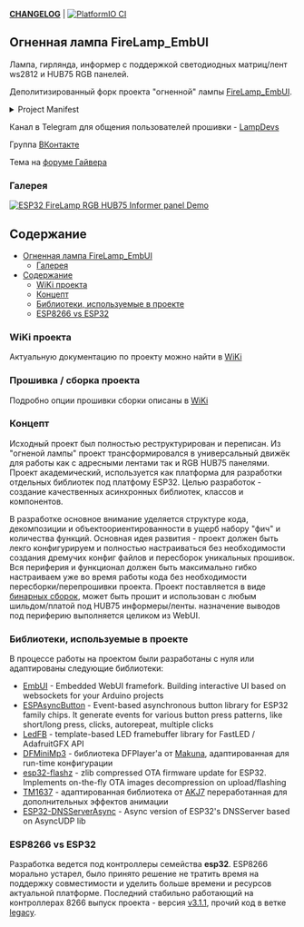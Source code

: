 __[CHANGELOG](/CHANGELOG.md)__ | [![PlatformIO CI](https://github.com/vortigont/FireLamp_JeeUI/actions/workflows/pio_build.yml/badge.svg)](https://github.com/vortigont/FireLamp_JeeUI/actions/workflows/pio_build.yml)

## Огненная лампа FireLamp_EmbUI
Лампа, гирлянда, информер с поддержкой светодиодных матриц/лент ws2812 и HUB75 RGB панелей.

Деполитизированный форк проекта "огненной" лампы [FireLamp_EmbUI](https://github.com/DmytroKorniienko/FireLamp_EmbUI).

<details>
  <summary>Project Manifest</summary>

Проект был пересобран из старых форков и архивов репозитория пользователей и участников разработки на момент примерно 2021 года. В [исходном](https://github.com/DmytroKorniienko/FireLamp_EmbUI) проекте был полностью вырезан русский язык, задним числом переписана история разработки в Git и удалена соотвествующая тема [форума](https://community.alexgyver.ru/threads/wifi-lampa-budilnik-obsuzhdenie-proekta.1411/). Данный форк это не срез исходного репозитория, хотя сохранил часть общей истории до определенного момента.

</details>

Канал в Telegram для общения пользователей прошивки - [LampDevs](https://t.me/LampDevs)

Группа [ВКонтакте](https://vk.com/club226065124)

Тема на [форуме Гайвера](https://community.alexgyver.ru/threads/wifi-lampa-budilnik-obsuzhdenie-proshivki-firelamp_embui.7257/)



### Галерея

[![ESP32 FireLamp RGB HUB75 Informer panel Demo](https://img.youtube.com/vi/ZrAhoebgl2Q/0.jpg)](https://www.youtube.com/watch?v=ZrAhoebgl2Q)


## Содержание
- [Огненная лампа FireLamp\_EmbUI](#огненная-лампа-firelamp_embui)
  - [Галерея](#галерея)
- [Содержание](#содержание)
  - [WiKi проекта](#wiki-проекта)
  - [Концепт](#концепт)
  - [Библиотеки, используемые в проекте](#библиотеки-используемые-в-проекте)
  - [ESP8266 vs ESP32](#esp8266-vs-esp32)

### WiKi проекта
Актуальную документацию по проекту можно найти в [WiKi](https://github.com/vortigont/EmbUI/wiki)

### Прошивка / сборка проекта
Подробно опции прошивки сборки описаны в [WiKi](https://github.com/vortigont/FireLamp_JeeUI/wiki/%D0%A1%D0%B1%D0%BE%D1%80%D0%BA%D0%B0-%D0%B8-%D0%BF%D1%80%D0%BE%D1%88%D0%B8%D0%B2%D0%BA%D0%B0-%D0%BF%D1%80%D0%BE%D0%B5%D0%BA%D1%82%D0%B0)

### Концепт
Исходный проект был полностью реструктурирован и переписан. Из "огненой лампы" проект трансформировался в универсальный движёк для работы как с адресными лентами так и RGB HUB75 панелями. Проект академический, используется как платформа для разработки отдельных библиотек под платфому ESP32. Целью разработок - создание качественных асинхронных библиотек, классов и компонентов.

В разработке основное внимание уделяется структуре кода, декомпозиции и объектоориентированности в ущерб набору "фич" и количества функций.
Основная идея развития - проект должен быть лекго конфигурируем и полностью настраиваться без необходимости создания дремучих конфиг файлов и пересборок уникальных прошивок. Вся периферия и функционал должен быть максимально гибко настраиваем уже во время работы кода без необходимости пересборки/перепрошивки проекта.
Проект поставляется в виде [бинарных сборок](https://github.com/vortigont/FireLamp_JeeUI/wiki/%D0%A1%D0%B1%D0%BE%D1%80%D0%BA%D0%B0-%D0%B8-%D0%BF%D1%80%D0%BE%D1%88%D0%B8%D0%B2%D0%BA%D0%B0-%D0%BF%D1%80%D0%BE%D0%B5%D0%BA%D1%82%D0%B0), может быть прошит и использован с любым шильдом/платой под HUB75 информеры/ленты. назначение выводов под периферию выполняется целиком из WebUI.

### Библиотеки, используемые в проекте
В процессе работы на проектом были разработаны с нуля или адаптированы следующие библиотеки:
 - [EmbUI](https://github.com/vortigont/EmbUI) - Embedded WebUI framefork. Building interactive UI based on websockets for your Arduino projects
 - [ESPAsyncButton](https://github.com/vortigont/ESPAsyncButton) - Event-based asynchronous button library for ESP32 family chips. It generate events for various button press patterns, like short/long press, clicks, autorepeat, multiple clicks
 - [LedFB](https://github.com/vortigont/LedFB) - template-based LED framebuffer library for FastLED / AdafruitGFX API
 - [DFMiniMp3](https://github.com/vortigont/DFMiniMp3) - библиотека DFPlayer'а от [Makuna](https://github.com/Makuna/DFMiniMp3), адаптированная для run-time конфигурации
 - [esp32-flashz](https://github.com/vortigont/esp32-flashz) - zlib compressed OTA firmware update for ESP32. Implements on-the-fly OTA images decompression on upload/flashing
 - [TM1637](https://github.com/vortigont/TM1637) - адаптированная библиотека от [AKJ7](https://github.com/AKJ7/TM1637) переработанная для дополнительных эффектов анимации
 - [ESP32-DNSServerAsync](https://github.com/vortigont/ESP32-DNSServerAsync) - Async version of ESP32's DNSServer based on AsyncUDP lib 

### ESP8266 vs ESP32
Разработка ведется под контроллеры семейства **esp32**. ESP8266 морально устарел, было принято решение не тратить время на поддержку совместимости и уделить больше времени и ресурсов актуальной платформе.
Последний стабильно работающий на контроллерах 8266 выпуск проекта - версия [v3.1.1](../../releases/tag/v3.1.1), прочий код в ветке [legacy](../../tree/legacy).


